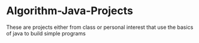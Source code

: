 # Algorithm-Java-Projects
These are projects either from class or personal interest that use the basics of java to build simple programs 
